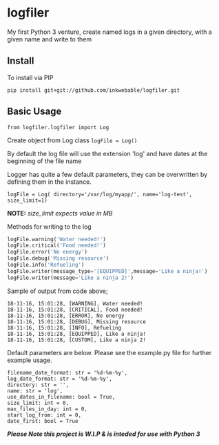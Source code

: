 # logfiler
My first Python 3 venture, create named logs in a given directory, with a given name and write to them

## Install ##
To install via PIP
```
pip install git+git://github.com/inkwebable/logfiler.git
```

## Basic Usage ##

```
from logfiler.logfiler import Log
```

Create object from Log class
```logFile = Log()```

By default the log file will use the extension 'log' and have dates at the beginning of the file name

Logger has quite a few default parameters, they can be overwritten by defining them in the instance.
```
logFile = Log( directory='/var/log/myapp/', name='log-test', size_limit=1)
```

**NOTE:** _size_limit expects value in MB_

Methods for writing to the log
``` Python
logFile.warning('Water needed!')
logFile.critical('Food needed!')
logFile.error('No energy')
logFile.debug('Missing resource')
logFile.info('Refueling')
logFile.writer(message_type='[EQUIPPED]',message='Like a ninja!')
logFile.writer(message='Like a ninja 2!')
```

Sample of output from code above;
```
18-11-16, 15:01:28, [WARNING], Water needed!
18-11-16, 15:01:28, [CRITICAL], Food needed!
18-11-16, 15:01:28, [ERROR], No energy
18-11-16, 15:01:28, [DEBUG], Missing resource
18-11-16, 15:01:28, [INFO], Refueling
18-11-16, 15:01:28, [EQUIPPED], Like a ninja!
18-11-16, 15:01:28, [CUSTOM], Like a ninja 2!
```

Default parameters are below.  Please see the example.py file for further example usage.

```
filename_date_format: str = '%d-%m-%y',
log_date_format: str = '%d-%m-%y',
directory: str = '',
name: str = 'log',
use_dates_in_filename: bool = True,
size_limit: int = 0,
max_files_in_day: int = 0,
start_log_from: int = 0,
date_first: bool = True
```


***Please Note this project is W.I.P & is inteded for use with Python 3***
